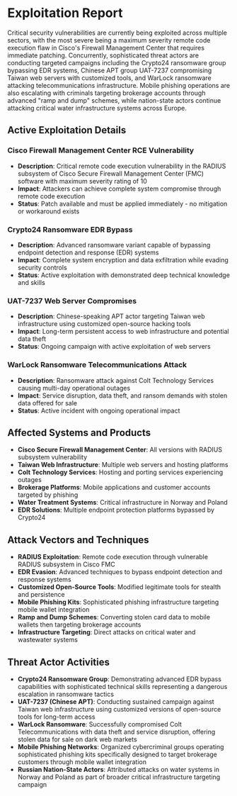 # Exploitation Report

Critical security vulnerabilities are currently being exploited across multiple sectors, with the most severe being a maximum severity remote code execution flaw in Cisco's Firewall Management Center that requires immediate patching. Concurrently, sophisticated threat actors are conducting targeted campaigns including the Crypto24 ransomware group bypassing EDR systems, Chinese APT group UAT-7237 compromising Taiwan web servers with customized tools, and WarLock ransomware attacking telecommunications infrastructure. Mobile phishing operations are also escalating with criminals targeting brokerage accounts through advanced "ramp and dump" schemes, while nation-state actors continue attacking critical water infrastructure systems across Europe.

## Active Exploitation Details

### Cisco Firewall Management Center RCE Vulnerability
- **Description**: Critical remote code execution vulnerability in the RADIUS subsystem of Cisco Secure Firewall Management Center (FMC) software with maximum severity rating of 10
- **Impact**: Attackers can achieve complete system compromise through remote code execution
- **Status**: Patch available and must be applied immediately - no mitigation or workaround exists

### Crypto24 Ransomware EDR Bypass
- **Description**: Advanced ransomware variant capable of bypassing endpoint detection and response (EDR) systems
- **Impact**: Complete system encryption and data exfiltration while evading security controls
- **Status**: Active exploitation with demonstrated deep technical knowledge and skills

### UAT-7237 Web Server Compromises
- **Description**: Chinese-speaking APT actor targeting Taiwan web infrastructure using customized open-source hacking tools
- **Impact**: Long-term persistent access to web infrastructure and potential data theft
- **Status**: Ongoing campaign with active exploitation of web servers

### WarLock Ransomware Telecommunications Attack
- **Description**: Ransomware attack against Colt Technology Services causing multi-day operational outages
- **Impact**: Service disruption, data theft, and ransom demands with stolen data offered for sale
- **Status**: Active incident with ongoing operational impact

## Affected Systems and Products

- **Cisco Secure Firewall Management Center**: All versions with RADIUS subsystem vulnerability
- **Taiwan Web Infrastructure**: Multiple web servers and hosting platforms
- **Colt Technology Services**: Hosting and porting services experiencing outages
- **Brokerage Platforms**: Mobile applications and customer accounts targeted by phishing
- **Water Treatment Systems**: Critical infrastructure in Norway and Poland
- **EDR Solutions**: Multiple endpoint protection platforms bypassed by Crypto24

## Attack Vectors and Techniques

- **RADIUS Exploitation**: Remote code execution through vulnerable RADIUS subsystem in Cisco FMC
- **EDR Evasion**: Advanced techniques to bypass endpoint detection and response systems
- **Customized Open-Source Tools**: Modified legitimate tools for stealth and persistence
- **Mobile Phishing Kits**: Sophisticated phishing infrastructure targeting mobile wallet integration
- **Ramp and Dump Schemes**: Converting stolen card data to mobile wallets then targeting brokerage accounts
- **Infrastructure Targeting**: Direct attacks on critical water and wastewater systems

## Threat Actor Activities

- **Crypto24 Ransomware Group**: Demonstrating advanced EDR bypass capabilities with sophisticated technical skills representing a dangerous escalation in ransomware tactics
- **UAT-7237 (Chinese APT)**: Conducting sustained campaign against Taiwan web infrastructure using customized versions of open-source tools for long-term access
- **WarLock Ransomware**: Successfully compromised Colt Telecommunications with data theft and service disruption, offering stolen data for sale on dark web markets
- **Mobile Phishing Networks**: Organized cybercriminal groups operating sophisticated phishing kits specifically designed to target brokerage customers through mobile wallet integration
- **Russian Nation-State Actors**: Attributed attacks on water systems in Norway and Poland as part of broader critical infrastructure targeting campaign